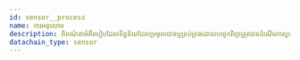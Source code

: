 ```yaml
---
id: sensor__process
name: ការអនុលោម
description: ពិពណ៌នាអំពីរបៀបដែលទិន្នន័យដែលប្រមូលបានឬគ្រប់គ្រងដោយបច្ចេកវិទ្យាត្រូវបានដំណើរការឬរៀបចំ
datachain_type: sensor
---
```

